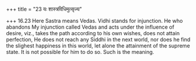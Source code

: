+++
title = "23 यः शास्त्रविधिमुत्सृज्य"

+++
16.23 Here Sastra means Vedas. Vidhi stands for injunction. He who abandons My injunction called Vedas and acts under the influence of desire, viz., takes the path according to his own wishes, does not attain perfection, He does not reach any Siddhi in the next world, nor does he find the slighest happiness in this world, let alone the attainment of the supreme state. It is not possible for him to do so.
Such is the meaning.
